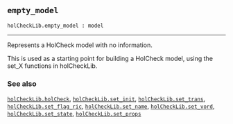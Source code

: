 ## `empty_model`

``` hol4
holCheckLib.empty_model : model
```

------------------------------------------------------------------------

Represents a HolCheck model with no information.

This is used as a starting point for building a HolCheck model, using
the set_X functions in holCheckLib.

### See also

[`holCheckLib.holCheck`](#holCheckLib.holCheck),
[`holCheckLib.set_init`](#holCheckLib.set_init),
[`holCheckLib.set_trans`](#holCheckLib.set_trans),
[`holCheckLib.set_flag_ric`](#holCheckLib.set_flag_ric),
[`holCheckLib.set_name`](#holCheckLib.set_name),
[`holCheckLib.set_vord`](#holCheckLib.set_vord),
[`holCheckLib.set_state`](#holCheckLib.set_state),
[`holCheckLib.set_props`](#holCheckLib.set_props)
